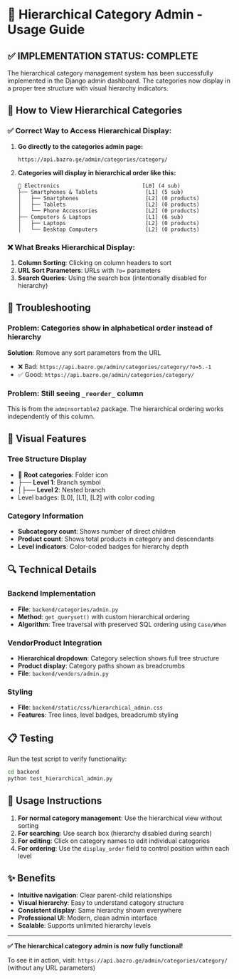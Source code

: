# 🎯 Hierarchical Category Admin - Usage Guide

## ✅ IMPLEMENTATION STATUS: COMPLETE

The hierarchical category management system has been successfully implemented in the Django admin dashboard. The categories now display in a proper tree structure with visual hierarchy indicators.

## 🌳 How to View Hierarchical Categories

### ✅ **Correct Way to Access Hierarchical Display:**

1. **Go directly to the categories admin page:**

   ```
   https://api.bazro.ge/admin/categories/category/
   ```

2. **Categories will display in hierarchical order like this:**
   ```
   📁 Electronics                          [L0] (4 sub)
   ├── Smartphones & Tablets               [L1] (5 sub)
   │   ├── Smartphones                     [L2] (0 products)
   │   ├── Tablets                         [L2] (0 products)
   │   └── Phone Accessories               [L2] (0 products)
   ├── Computers & Laptops                 [L1] (6 sub)
   │   ├── Laptops                         [L2] (0 products)
   │   └── Desktop Computers               [L2] (0 products)
   ```

### ❌ **What Breaks Hierarchical Display:**

1. **Column Sorting**: Clicking on column headers to sort
2. **URL Sort Parameters**: URLs with `?o=` parameters
3. **Search Queries**: Using the search box (intentionally disabled for hierarchy)

## 🔧 Troubleshooting

### Problem: Categories show in alphabetical order instead of hierarchy

**Solution**: Remove any sort parameters from the URL

- ❌ Bad: `https://api.bazro.ge/admin/categories/category/?o=5.-1`
- ✅ Good: `https://api.bazro.ge/admin/categories/category/`

### Problem: Still seeing `_reorder_` column

This is from the `adminsortable2` package. The hierarchical ordering works independently of this column.

## 🎨 Visual Features

### Tree Structure Display

- 📁 **Root categories**: Folder icon
- ├── **Level 1**: Branch symbol
- │├── **Level 2**: Nested branch
- Level badges: [L0], [L1], [L2] with color coding

### Category Information

- **Subcategory count**: Shows number of direct children
- **Product count**: Shows total products in category and descendants
- **Level indicators**: Color-coded badges for hierarchy depth

## 🔍 Technical Details

### Backend Implementation

- **File**: `backend/categories/admin.py`
- **Method**: `get_queryset()` with custom hierarchical ordering
- **Algorithm**: Tree traversal with preserved SQL ordering using `Case/When`

### VendorProduct Integration

- **Hierarchical dropdown**: Category selection shows full tree structure
- **Product display**: Category paths shown as breadcrumbs
- **File**: `backend/vendors/admin.py`

### Styling

- **File**: `backend/static/css/hierarchical_admin.css`
- **Features**: Tree lines, level badges, breadcrumb styling

## 📋 Testing

Run the test script to verify functionality:

```bash
cd backend
python test_hierarchical_admin.py
```

## 🎯 Usage Instructions

1. **For normal category management**: Use the hierarchical view without sorting
2. **For searching**: Use search box (hierarchy disabled during search)
3. **For editing**: Click on category names to edit individual categories
4. **For ordering**: Use the `display_order` field to control position within each level

## ✨ Benefits

- **Intuitive navigation**: Clear parent-child relationships
- **Visual hierarchy**: Easy to understand category structure
- **Consistent display**: Same hierarchy shown everywhere
- **Professional UI**: Modern, clean admin interface
- **Scalable**: Supports unlimited hierarchy levels

---

**✅ The hierarchical category admin is now fully functional!**

To see it in action, visit: `https://api.bazro.ge/admin/categories/category/` (without any URL parameters)
